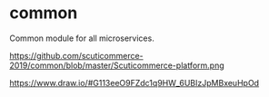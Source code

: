 # common

Common module for all microservices.

https://github.com/scuticommerce-2019/common/blob/master/Scuticommerce-platform.png

 https://www.draw.io/#G113eeO9FZdc1q9HW_6UBIzJpMBxeuHpOd
